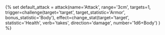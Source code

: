 {%
set default_attack = attack(name='Attack',
                            range='3cm',
                            targets=1,
                            trigger=challenge(target='target',
                                            target_statistic='Armor',
                                            bonus_statistic='Body'),
                            effect=change_stat(target='target',
                                            statistic='Health',
                                            verb='takes',
                                            direction='damage',
                                            number='1d6+Body')
                            )
%}
